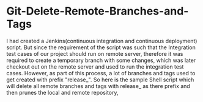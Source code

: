 # Git-Delete-Remote-Branches-and-Tags
I had created a Jenkins(continuous integration and continuous deployment) script. But since the requirement of the script was such that the Integration test cases of our project should run on remote server, therefore it was required to create a temporary branch with some changes, which was later checkout out on the remote server and used to run the integration test cases. However, as part of this process, a lot of branches and tags used to get created with prefix "release_". So here is the sample Shell script which will delete all remote branches and tags with release_ as there prefix and then prunes the local and remote repository,

